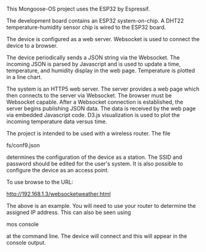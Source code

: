 This Mongoose-OS project uses the ESP32 by Espressif.

The development board contains an ESP32 system-on-chip.  A DHT22 temperature-humidity sensor chip is wired
to the ESP32 board.

The device is configured as a web server.
Websocket is used to connect the device to a browser.

The device periodically sends a JSON string via the Websocket.
The incoming JSON is parsed by Javascript and is used to update
a time, temperature, and humidity display in the web page.  Temperature is plotted in a line chart.

The system is an HTTP5 web server.  The server provides a web page which then connects to the server via Websocket.
The browser must be Websocket capable.  After a Websocket connection is established, the server begins publishing
JSON data.  The data is received by the web page via embedded Javascript code.  D3.js visualization is used
to plot the incoming temperature data versus time.

The project is intended to be used with a wireless router.
The file

fs/conf9.json

determines the configuration of the device as a station.
The SSID and password should be edited for the user's system.
It is also possible to configure the device as an access
point.

To use browse to the URL:

http://192.168.1.3/websocketweather.html

The above is an example.  You will need to use your router
to determine the assigned IP address.  This can also be
seen using

mos console

at the command line.  The device will connect and this
will appear in the console output.
